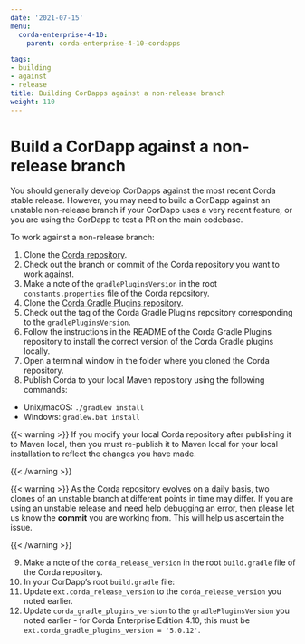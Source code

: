 ```yaml
---
date: '2021-07-15'
menu:
  corda-enterprise-4-10:
    parent: corda-enterprise-4-10-cordapps

tags:
- building
- against
- release
title: Building CorDapps against a non-release branch
weight: 110
---
```



# Build a CorDapp against a non-release branch

You should generally develop CorDapps against the most recent Corda stable release. However, you may need to build a CorDapp
against an unstable non-release branch if your CorDapp uses a very recent feature, or you are using the CorDapp to test a PR
on the main codebase.

To work against a non-release branch:


1. Clone the [Corda repository](https://github.com/corda/corda).
2. Check out the branch or commit of the Corda repository you want to work against.
3. Make a note of the `gradlePluginsVersion` in the root `constants.properties` file of the Corda repository.
4. Clone the [Corda Gradle Plugins repository](https://github.com/corda/corda-gradle-plugins).
5. Check out the tag of the Corda Gradle Plugins repository corresponding to the `gradlePluginsVersion`.
6. Follow the instructions in the README of the Corda Gradle Plugins repository to install the correct version of the Corda Gradle plugins locally.
7. Open a terminal window in the folder where you cloned the Corda repository.
8. Publish Corda to your local Maven repository using the following commands:


* Unix/macOS: `./gradlew install`
* Windows: `gradlew.bat install`


{{< warning >}}
If you modify your local Corda repository after publishing it to Maven local, then you must
re-publish it to Maven local for your local installation to reflect the changes you have made.

{{< /warning >}}



{{< warning >}}
As the Corda repository evolves on a daily basis, two clones of an unstable branch at different points in
time may differ. If you are using an unstable release and need help debugging an error, then please let us know the
**commit** you are working from. This will help us ascertain the issue.

{{< /warning >}}




9. Make a note of the `corda_release_version` in the root `build.gradle` file of the Corda repository.
10. In your CorDapp’s root `build.gradle` file:
  1. Update `ext.corda_release_version` to the `corda_release_version` you noted earlier.
  2. Update `corda_gradle_plugins_version` to the `gradlePluginsVersion` you noted earlier - for Corda Enterprise Edition 4.10, this must be `ext.corda_gradle_plugins_version = '5.0.12'`.
